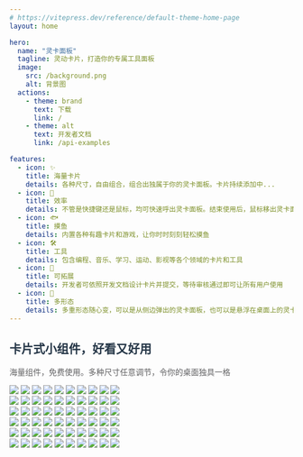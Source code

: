 ```yaml
---
# https://vitepress.dev/reference/default-theme-home-page
layout: home

hero:
  name: "灵卡面板"
  tagline: 灵动卡片，打造你的专属工具面板
  image:
    src: /background.png
    alt: 背景图
  actions:
    - theme: brand
      text: 下载
      link: /
    - theme: alt
      text: 开发者文档
      link: /api-examples

features:
  - icon: ✨
    title: 海量卡片
    details: 各种尺寸，自由组合，组合出独属于你的灵卡面板。卡片持续添加中...
  - icon: 🚀
    title: 效率
    details: 不管是快捷键还是鼠标，均可快速呼出灵卡面板。结束使用后，鼠标移出灵卡面板即可自动隐藏
  - icon: 🐟
    title: 摸鱼
    details: 内置各种有趣卡片和游戏，让你时时刻刻轻松摸鱼
  - icon: 🛠
    title: 工具
    details: 包含编程、音乐、学习、运动、影视等各个领域的卡片和工具
  - icon: 🧩
    title: 可拓展
    details: 开发者可依照开发文档设计卡片并提交，等待审核通过即可让所有用户使用
  - icon: 🧙
    title: 多形态
    details: 多重形态随心变，可以是从侧边弹出的灵卡面板，也可以是悬浮在桌面上的灵卡面板
---
```



<!------------ 主页卡片滚动 ------------>
<section class="home-widget">
    <div class="home-widget-title ac" data-v-e0f7ef84=""><span class="home-title"
            style="color: rgb(37, 54, 71); visibility: visible; opacity: 1; transform: matrix3d(1, 0, 0, 0, 0, 1, 0, 0, 0, 0, 1, 0, 0, 0, 0, 1); transition: all, opacity 0.8s cubic-bezier(0.5, 0, 0, 1) 0.065s, transform 0.8s cubic-bezier(0.5, 0, 0, 1) 0.065s;"
            scroll-reveal="{ origin: 'top', delay: 65 }" data-v-e0f7ef84="" data-sr-id="21">
            <h1 data-v-e0f7ef84="">卡片式小组件，好看又好用</h1><em style="background-color:#ffdd12;" class="title-bg"
                data-v-e0f7ef84=""></em>
        </span>
        <p style="color: rgb(96, 96, 98); visibility: visible; opacity: 1; transform: matrix3d(1, 0, 0, 0, 0, 1, 0, 0, 0, 0, 1, 0, 0, 0, 0, 1); transition: all, opacity 0.8s cubic-bezier(0.5, 0, 0, 1) 0.065s, transform 0.8s cubic-bezier(0.5, 0, 0, 1) 0.065s;"
            scroll-reveal="{ origin: 'bottom', delay: 65 }" data-v-e0f7ef84="" data-sr-id="22">
            海量组件，免费使用。多种尺寸任意调节，令你的桌面独具一格
        </p>
    </div>
    <div class="ac">
        <div class="home-widget-list">
            <div class="vue3-marquee horizontal"
                style="--duration: 20s; --delay: 0s; --direction: normal; --pauseOnHover: running; --pauseOnClick: running; --pauseAnimation: running; --loops: infinite; --gradient-color: rgba(255, 255, 255, 1), rgba(255, 255, 255, 0); --gradient-length: 200px; --min-width: 100%; --min-height: auto; --orientation: scrollX;">
                <div class="transparent-overlay" aria-hidden="true"></div>
                <div class="marquee">
                    <img src="./public/card/CalendarCard_4_2.png">
                    <img src="./public/card/CountdownDayCard_2_2.png">
                    <img src="./public/card/TimeProgressCard_4_2.png">
                    <img src="./public/card/FoodCard_2_2.png">
                    <img src="./public/card/AnswerCard_2_2.png">
                    <img src="./public/card/CalendarCard_4_2.png">
                    <img src="./public/card/CountdownDayCard_2_2.png">
                    <img src="./public/card/TimeProgressCard_4_2.png">
                    <img src="./public/card/FoodCard_2_2.png">
                    <img src="./public/card/AnswerCard_2_2.png">
                </div>
                <div aria-hidden="true" class="marquee">
                    <img src="./public/card/CalendarCard_4_2.png">
                    <img src="./public/card/CountdownDayCard_2_2.png">
                    <img src="./public/card/TimeProgressCard_4_2.png">
                    <img src="./public/card/FoodCard_2_2.png">
                    <img src="./public/card/AnswerCard_2_2.png">
                    <img src="./public/card/CalendarCard_4_2.png">
                    <img src="./public/card/CountdownDayCard_2_2.png">
                    <img src="./public/card/TimeProgressCard_4_2.png">
                    <img src="./public/card/FoodCard_2_2.png">
                    <img src="./public/card/AnswerCard_2_2.png">
                </div>
            </div>
            <div class="vue3-marquee horizontal"
                style="--duration: 20s; --delay: 0s; --direction: reverse; --pauseOnHover: running; --pauseOnClick: running; --pauseAnimation: running; --loops: infinite; --gradient-color: rgba(255, 255, 255, 1), rgba(255, 255, 255, 0); --gradient-length: 200px; --min-width: 100%; --min-height: auto; --orientation: scrollX;">
                <div class="transparent-overlay" aria-hidden="true"></div>
                <div class="marquee">
                    <img src="./public/card/WeatherCard_6_2.png">
                    <img src="./public/card/DiscClockCard_2_2.png">
                    <img src="./public/card/LcdTimeCard_2_1.png">
                    <img src="./public/card/PoemCard_2_2.png">
                    <img src="./public/card/CalendarCard_3_3.png">
                    <img src="./public/card/WeatherCard_6_2.png">
                    <img src="./public/card/DiscClockCard_2_2.png">
                    <img src="./public/card/LcdTimeCard_2_1.png">
                    <img src="./public/card/PoemCard_2_2.png">
                    <img src="./public/card/CalendarCard_3_3.png">
                </div>
                <div aria-hidden="true" class="marquee">
                    <img src="./public/card/WeatherCard_6_2.png">
                    <img src="./public/card/DiscClockCard_2_2.png">
                    <img src="./public/card/LcdTimeCard_2_1.png">
                    <img src="./public/card/PoemCard_2_2.png">
                    <img src="./public/card/CalendarCard_3_3.png">
                    <img src="./public/card/WeatherCard_6_2.png">
                    <img src="./public/card/DiscClockCard_2_2.png">
                    <img src="./public/card/LcdTimeCard_2_1.png">
                    <img src="./public/card/PoemCard_2_2.png">
                    <img src="./public/card/CalendarCard_3_3.png">
                </div>
            </div>
            <div class="vue3-marquee horizontal"
                style="--duration: 20s; --delay: 0s; --direction: normal; --pauseOnHover: running; --pauseOnClick: running; --pauseAnimation: running; --loops: infinite; --gradient-color: rgba(255, 255, 255, 1), rgba(255, 255, 255, 0); --gradient-length: 200px; --min-width: 100%; --min-height: auto; --orientation: scrollX;">
                <div class="transparent-overlay" aria-hidden="true"></div>
                <div class="marquee">
                    <img src="./public/card/EnglishWordsCard_3_3.png">
                    <img src="./public/card/CalendarCard_3_3.png">
                    <img src="./public/card/WoodenFishCard_2_2.png">
                    <img src="./public/card/SayMoneyCard_2_2.png">
                    <img src="./public/card/DrinkingCard_2_2.png">
                    <img src="./public/card/EnglishWordsCard_3_3.png">
                    <img src="./public/card/CalendarCard_3_3.png">
                    <img src="./public/card/WoodenFishCard_2_2.png">
                    <img src="./public/card/SayMoneyCard_2_2.png">
                    <img src="./public/card/DrinkingCard_2_2.png">
                </div>
                <div aria-hidden="true" class="marquee">
                    <img src="./public/card/EnglishWordsCard_3_3.png">
                    <img src="./public/card/CalendarCard_3_3.png">
                    <img src="./public/card/WoodenFishCard_2_2.png">
                    <img src="./public/card/SayMoneyCard_2_2.png">
                    <img src="./public/card/DrinkingCard_2_2.png">
                    <img src="./public/card/EnglishWordsCard_3_3.png">
                    <img src="./public/card/CalendarCard_3_3.png">
                    <img src="./public/card/WoodenFishCard_2_2.png">
                    <img src="./public/card/SayMoneyCard_2_2.png">
                    <img src="./public/card/DrinkingCard_2_2.png">
                </div>
            </div>
        </div>
    </div>
</section>